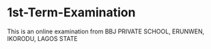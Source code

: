 # 1st-Term-Examination
This is an online examination from BBJ PRIVATE SCHOOL, ERUNWEN, IKORODU, LAGOS STATE
